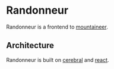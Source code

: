 # Randonneur

Randonneur is a frontend to [mountaineer](https://github.com/wryfi/mountaineer).

## Architecture

Randonneur is built on [cerebral](https://cerebraljs.com) and
[react](https://reactjs.org).
